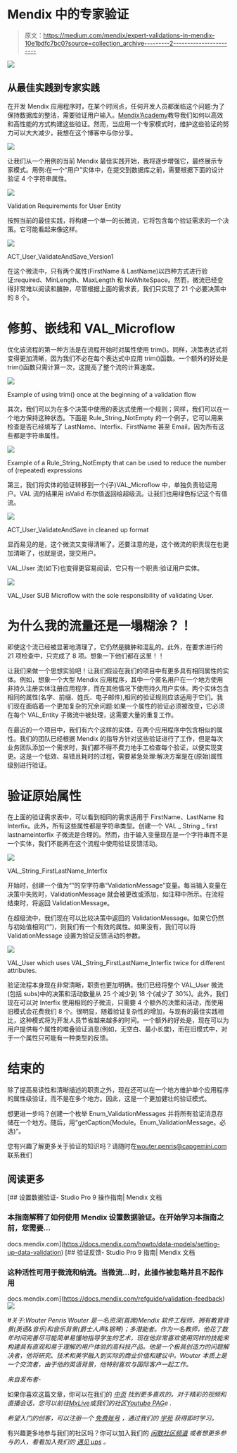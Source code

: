 # Mendix 中的专家验证

> 原文：<https://medium.com/mendix/expert-validations-in-mendix-10e1bdfc7bc0?source=collection_archive---------2----------------------->

![](img/481ba94c280173b44ffdb714a3b9e8c5.png)

## 从最佳实践到专家实践

在开发 Mendix 应用程序时，在某个时间点，任何开发人员都面临这个问题:为了保持数据库的整洁，需要验证用户输入。[Mendix’Academy](https://academy.mendix.com/link/module/95/lecture/822/8.4.4-Merge-Multiple-Flows)教导我们如何以高效和高性能的方式构建这些验证。然而，当应用一个专家模式时，维护这些验证的努力可以大大减少，我想在这个博客中与你分享。

![](img/f01edae8f8195c5e92d8b0888424de99.png)

让我们从一个用例的当前 Mendix 最佳实践开始，我将逐步增强它，最终展示专家模式。用例:在一个“用户”实体中，在提交到数据库之前，需要根据下面的设计验证 4 个字符串属性。

![](img/4a8a3bc687c4618deec6410ce59a9f7f.png)

Validation Requirements for User Entity

按照当前的最佳实践，将构建一个单一的长微流，它将包含每个验证需求的一个决策。它可能看起来像这样。

![](img/97e04e69260338be8a90f0146a1fae94.png)

ACT_User_ValidateAndSave_Version1

在这个微流中，只有两个属性(FirstName & LastName)以四种方式进行验证:required、MinLength、MaxLength 和 NoWhiteSpace。然而，微流已经变得非常难以阅读和臃肿，尽管根据上面的需求表，我们只实现了 21 个必要决策中的 8 个。

# 修剪、嵌线和 VAL_Microflow

优化该流程的第一种方法是在流程开始时对属性使用 trim()。同样，决策表达式将变得更加清晰，因为我们不必在每个表达式中应用 trim()函数。一个额外的好处是 trim()函数只需计算一次，这提高了整个流的计算速度。

![](img/1d4616698db3dc7761ade44f8ee260ab.png)

Example of using trim() once at the beginning of a validation flow

其次，我们可以为在多个决策中使用的表达式使用一个规则；同样，我们可以在一个地方保持这种状态。下面是 Rule_String_NotEmpty 的一个例子，它可以用来检查是否已经填写了 LastName、Interfix、FirstName 甚至 Email，因为所有这些都是字符串属性。

![](img/4e6e6d90fd560457ea8f983e85ea082b.png)

Example of a Rule_String_NotEmpty that can be used to reduce the number of (repeated) expressions

第三，我们将实体的验证转移到一个(子)VAL_Microflow 中，单独负责验证用户。VAL 流的结果用 isValid 布尔值返回给超级流。让我们也用绿色标记这个有值流。

![](img/2db543c03bda83a904ba2368671ead3b.png)

ACT_User_ValidateAndSave in cleaned up format

显而易见的是，这个微流又变得清晰了。还要注意的是，这个微流的职责现在也更加清晰了，也就是说，提交用户。

VAL_User 流(如下)也变得更容易阅读，它只有一个职责:验证用户实体。

![](img/4bb20b6c3a45a17d1207564d81c04253.png)

VAL_User SUB Microflow with the sole responsibility of validating User.

# 为什么我的流量还是一塌糊涂？！

即使这个流已经被显著地清理了，它仍然是臃肿和混乱的。此外，在要求进行的 21 项检查中，只完成了 8 项。想象一下他们都在这里！！

让我们来做一个思想实验吧！让我们假设在我们的项目中有更多具有相同属性的实体。例如，想象一个大型 Mendix 应用程序，其中一个匿名用户在一个地方使用非持久注册实体注册应用程序，而在其他情况下使用持久用户实体。两个实体包含相同的属性(名字、前缀、姓氏、电子邮件),相同的验证规则应该适用于它们。我们现在面临着一个更加复杂的冗余问题:如果一个属性的验证必须被改变，它必须在每个 VAL_Entity 子微流中被处理，这需要大量的重复工作。

在最近的一个项目中，我们有六个这样的实体，在两个应用程序中包含相似的属性。我们的团队已经根据 Mendix 的指导方针对这些验证进行了工作，但是每次业务团队添加一个需求时，我们都不得不费力地手工检查每个验证，以便实现变更。这是一个低效、易错且耗时的过程，需要紧急处理:解决方案是在(原始)属性级别进行验证。

# 验证原始属性

在上面的验证需求表中，可以看到相同的需求适用于 FirstName、LastName 和 Interfix。此外，所有这些属性都是字符串类型。创建一个 VAL _ String _ first lastnameinterfix 子微流是合理的。然而，由于输入变量现在是一个字符串而不是一个实体，我们不能再在这个流程中使用验证反馈活动。

![](img/a0c58dd7dcace97901482e7feec6068c.png)

VAL_String_FirstLastName_Interfix

开始时，创建一个值为“”的空字符串“ValidationMessage”变量。每当输入变量在决策中失败时，ValidationMessage 就会被更改或添加，如注释中所示。在流程结束时，将返回 ValidationMessage。

在超级流中，我们现在可以比较决策中返回的 ValidationMessage。如果它仍然与初始值相同(“”)，则我们有一个有效的属性。如果没有，我们可以将 ValidationMessage 设置为验证反馈活动的参数。

![](img/ebaa4b2507ab1c43330e20b42cced291.png)

VAL_User which uses VAL_String_FirstLastName_Interfix twice for different attributes.

验证流程本身现在非常清晰，职责也更加明确。我们已经将整个 VAL_User 微流(包括 subs)中的决策和活动数量从 25 个减少到 18 个(减少了 30%)。此外，我们现在可以对 Interfix 使用相同的子微流，只需要 4 个额外的决策和活动，而使用旧模式会花费我们 8 个。很明显，随着验证复杂性的增加，与现有的最佳实践相比，这种模式将为开发人员节省越来越多的时间。一个额外的好处是，现在可以为用户提供每个属性的堆叠验证消息(例如，无空白、最小长度)，而在旧模式中，对于一个属性只可能有一种类型的反馈。

# 结束的

除了提高易读性和清晰描述的职责之外，现在还可以在一个地方维护单个应用程序的属性级验证，而不是在多个地方。因此，这是一个更加健壮的验证模式。

想更进一步吗？创建一个枚举 Enum_ValidationMessages 并将所有验证消息存储在一个地方。随后，用“getCaption(Module。Enum_ValidationMessage。必选)”。

您有兴趣了解更多关于验证的知识吗？请随时在[wouter.penris@capgemini.com](mailto:wouter.penris@capgemini.com)联系我们

## 阅读更多

 [## 设置数据验证- Studio Pro 9 操作指南| Mendix 文档

### 本指南解释了如何使用 Mendix 设置数据验证。在开始学习本指南之前，您需要…

docs.mendix.com](https://docs.mendix.com/howto/data-models/setting-up-data-validation)  [## 验证反馈- Studio Pro 9 指南| Mendix 文档

### 这种活性可用于微流和纳流。当微流…时，此操作被忽略并且不起作用

docs.mendix.com](https://docs.mendix.com/refguide/validation-feedback) ![](img/5976b1431a37ce8406dc682b0e7b1f2d.png)

*#关于:Wouter Penris
Wouter 是一名资深(首席)Mendix 软件工程师，拥有教育背景(英语&音乐)和音乐背景(爵士人声&钢琴)；多潜能者。作为一名教师，他花了数年时间完善尽可能简单易懂地指导学生的艺术，现在他非常喜欢使用同样的技能来构建具有直观和易于理解的用户体验的高科技产品。他是一个极具创造力的问题解决者，他将研究、技术和美学融入到实际的商业价值和建议中。Wouter 本质上是一个交流者，由于他的英语背景，他特别喜欢与国际客户一起工作。*

*来自发布者-*

如果你喜欢这篇文章，你可以在我们的 [*中页*](https://medium.com/mendix) *找到更多喜欢的。对于精彩的视频和直播会话，您可以前往*[*MxLive*](https://www.mendix.com/live/)*或我们的社区*[*Youtube PAG*](https://www.youtube.com/c/MendixCommunity/community)*e .*

*希望入门的创客，可以注册一个* [*免费账号*](https://signup.mendix.com/link/signup/?source=direct) *，通过我们的* [*学苑*](https://academy.mendix.com/link/home) *获得即时学习。*

有兴趣更多地参与我们的社区吗？你可以加入我们的 [*闲散社区频道*](https://join.slack.com/t/mendixcommunity/shared_invite/zt-hwhwkcxu-~59ywyjqHlUHXmrw5heqpQ) *或者想更多参与的人，看看加入我们的* [*遇见 ups*](https://developers.mendix.com/meetups/#meetupsNearYou) *。*